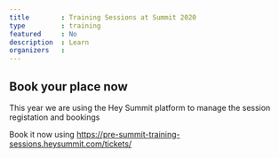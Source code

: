 ```yaml
---
title        : Training Sessions at Summit 2020
type         : training
featured     : No
description  : Learn
organizers   :
---
```



## Book your place now

This year we are using the Hey Summit platform to manage the session registation and bookings


Book it now using https://pre-summit-training-sessions.heysummit.com/tickets/